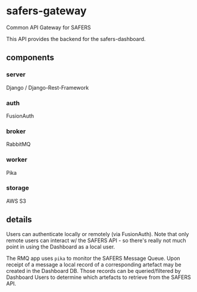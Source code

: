 # safers-gateway
Common API Gateway for SAFERS

This API provides the backend for the safers-dashboard.

## components

### server

Django / Django-Rest-Framework

### auth

FusionAuth

### broker

RabbitMQ

### worker

Pika

### storage

AWS S3

## details

Users can authenticate locally or remotely (via FusionAuth).  Note that only remote users can interact w/ the SAFERS API - so there's really not much point in using the Dashboard as a local user.

The RMQ app uses `pika` to monitor the SAFERS Message Queue.  Upon receipt of a message a local record of a corresponding artefact may be created in the Dashboard DB.  Those records can be queried/filtered by Dashboard Users to determine which artefacts to retrieve from the SAFERS API.